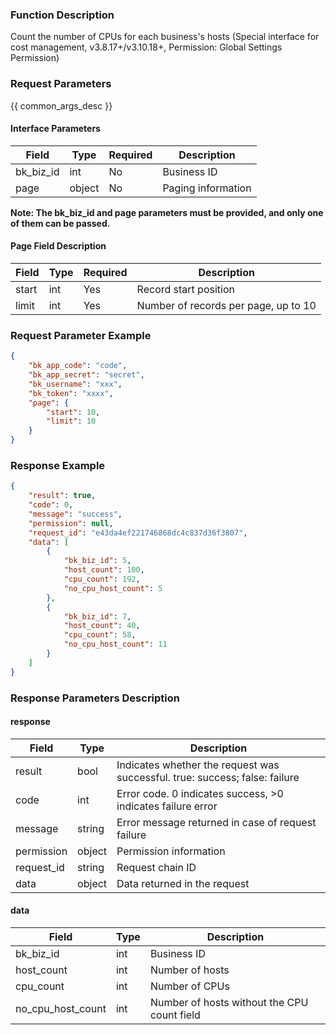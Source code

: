 ### Function Description

Count the number of CPUs for each business's hosts (Special interface for cost management, v3.8.17+/v3.10.18+, Permission: Global Settings Permission)

### Request Parameters

{{ common_args_desc }}

#### Interface Parameters

| Field     | Type   | Required | Description        |
| --------- | ------ | -------- | ------------------ |
| bk_biz_id | int    | No       | Business ID        |
| page      | object | No       | Paging information |

**Note: The bk_biz_id and page parameters must be provided, and only one of them can be passed.**

#### Page Field Description

| Field | Type | Required | Description                          |
| ----- | ---- | -------- | ------------------------------------ |
| start | int  | Yes      | Record start position                |
| limit | int  | Yes      | Number of records per page, up to 10 |

### Request Parameter Example

```json
{
    "bk_app_code": "code",
    "bk_app_secret": "secret",
    "bk_username": "xxx",
    "bk_token": "xxxx",
    "page": {
        "start": 10,
        "limit": 10
    }
}
```

### Response Example

```json
{
    "result": true,
    "code": 0,
    "message": "success",
    "permission": null,
    "request_id": "e43da4ef221746868dc4c837d36f3807",
    "data": [
        {
            "bk_biz_id": 5,
            "host_count": 100,
            "cpu_count": 192,
            "no_cpu_host_count": 5
        },
        {
            "bk_biz_id": 7,
            "host_count": 40,
            "cpu_count": 58,
            "no_cpu_host_count": 11
        }
    ]
}
```

### Response Parameters Description

#### response

| Field       | Type   | Description                                                  |
| ---------- | ------ | ------------------------------------------------------------ |
| result     | bool   | Indicates whether the request was successful. true: success; false: failure |
| code       | int    | Error code. 0 indicates success, >0 indicates failure error  |
| message    | string | Error message returned in case of request failure            |
| permission | object | Permission information                                       |
| request_id | string | Request chain ID                                             |
| data       | object | Data returned in the request                                 |

#### data

| Field             | Type | Description                                 |
| ----------------- | ---- | ------------------------------------------- |
| bk_biz_id         | int  | Business ID                                 |
| host_count        | int  | Number of hosts                             |
| cpu_count         | int  | Number of CPUs                              |
| no_cpu_host_count | int  | Number of hosts without the CPU count field |